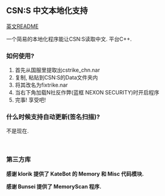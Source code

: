 ## CSN:S 中文本地化支持

[英文README](./README_EN.md)

一个简易的本地化程序能让CSN:S读取中文. 平台C++.

### 如何使用?
1. 首先从国服里提取出cstrike_chn.nar
2. 复制, 粘贴到CSN:S的Data文件夹内
3. 将其改名为fixtrike.nar
4. 当右下角加载N社反作弊(蓝框 NEXON SECURITY)时开启程序
5. 完事! 享受吧!

### 什么时候支持自动更新(签名扫描)?
不是现在.

‮

### 第三方库

**感谢 klorik 提供了 KateBot 的 Memory 和 Misc 代码模块.**

**感谢 Bunsei 提供了 MemoryScan 程序.**
